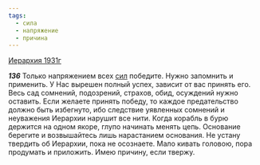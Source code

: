 ```yaml
---
tags:
  - сила
  - напряжение
  - причина
---
```


[Иерархия 1931г](https://127.0.0.1:4002/agni/1931)

___136___
Только напряжением всех [сил](../../../tags/#сила) победите. Нужно запомнить и применить. У Нас вырешен полный успех, зависит от вас принять его. Весь сад сомнений, подозрений, страхов, обид, осуждений нужно оставить. Если желаете принять победу, то каждое предательство должно быть избегнуто, ибо следствие уявленных сомнений и неуважения Иерархии нарушит все нити. Когда корабль в бурю держится на одном якоре, глупо начинать менять цепь. Основание берегите и возвышайтесь лишь нарастанием основания. Не устану твердить об Иерархии, пока не осознаете. Мало кивать головою, пора продумать и приложить. Имею причину, если твержу.   

